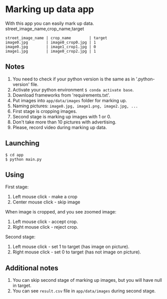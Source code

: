 # Marking up data app
With this app you can easily mark up data.
street_image_name,crop_name,target



```
street_image_name | crop_name        | target
image0.jpg        | image0_crop0.jpg | 1
image0.jpg        | image1_crop1.jpg | 0
image1.jpg        | image0_crop2.jpg | 1
```

## Notes
1. You need to check if your python version is the same as in '.python-version' file.
2. Activate your python environment ```$ conda activate base```.
3. Download frameworks from 'requirements.txt'.
4. Put images into ```app/data/images``` folder for marking up.
5. Naming pictures: ```image0.jpg, image1.png, image2.jpg, ...```
6. First stage is cropping images.
7. Second stage is marking up images with 1 or 0.
8. Don't take more than 10 pictures with advertising.
9. Please, record video during marking up data.

## Launching
```
$ cd app
$ python main.py
```

## Using
First stage:
1. Left mouse click - make a crop
2. Center mouse click - skip image

When image is cropped, and you see zoomed image:
1. Left mouse click - accept crop.
2. Right mouse click - reject crop.

Second stage:
1. Left mouse click - set 1 to target (has image on picture).
2. Right mouse click - set 0 to target (has not image on picture).


## Additional notes
1. You can skip second stage of marking up images, but you will have null in target.
2. You can see ```result.csv``` file in ```app/data/images``` during second stage.
